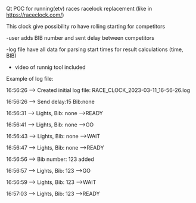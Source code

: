 Qt POC for running(etv) races racelock replacement (like in https://raceclock.com/)

This clock give possibility ro have rolling starting for competitors

-user adds BIB number and sent delay between competitors 

-log file have all data for parsing start times for result calculations (time, BIB)

- video of runnig tool included

Example of log file:

16:56:26 --> Created initial log file: RACE_CLOCK_2023-03-11_16-56-26.log

16:56:26 --> Send delay:15  Bib:none

16:56:31 --> Lights, Bib: none -->READY

16:56:41 --> Lights, Bib: none -->GO

16:56:43 --> Lights, Bib: none -->WAIT

16:56:47 --> Lights, Bib: none -->READY

16:56:56 --> Bib number: 123 added

16:56:57 --> Lights, Bib: 123 -->GO

16:56:59 --> Lights, Bib: 123 -->WAIT

16:57:03 --> Lights, Bib: 123 -->READY



